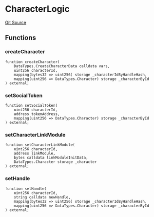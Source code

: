 # CharacterLogic
[Git Source](https://github.com/Crossbell-Box/Crossbell-Contracts/blob/3060ff9b47459c3bc54ac39115cb04b01451f340/contracts/libraries/CharacterLogic.sol)


## Functions
### createCharacter


```solidity
function createCharacter(
    DataTypes.CreateCharacterData calldata vars,
    uint256 characterId,
    mapping(bytes32 => uint256) storage _characterIdByHandleHash,
    mapping(uint256 => DataTypes.Character) storage _characterById
) external;
```

### setSocialToken


```solidity
function setSocialToken(
    uint256 characterId,
    address tokenAddress,
    mapping(uint256 => DataTypes.Character) storage _characterById
) external;
```

### setCharacterLinkModule


```solidity
function setCharacterLinkModule(
    uint256 characterId,
    address linkModule,
    bytes calldata linkModuleInitData,
    DataTypes.Character storage _character
) external;
```

### setHandle


```solidity
function setHandle(
    uint256 characterId,
    string calldata newHandle,
    mapping(bytes32 => uint256) storage _characterIdByHandleHash,
    mapping(uint256 => DataTypes.Character) storage _characterById
) external;
```

